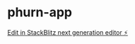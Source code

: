 # phurn-app

[Edit in StackBlitz next generation editor ⚡️](https://stackblitz.com/~/github.com/ifoster01/phurn-app)